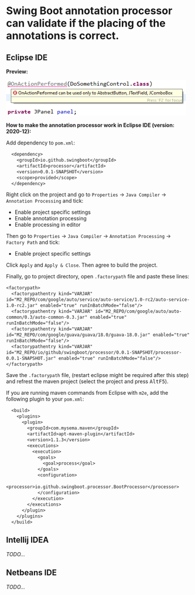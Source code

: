 # **Swing Boot annotation processor can validate if the placing of the annotations is correct.**

## **Eclipse IDE**

**Preview:**

![Alt text](https://github.com/gzougianos/swing-boot/blob/main/processor/eclipse_ide.png)

**How to make the annotation processor work in Eclipse IDE (version: 2020-12):**

Add dependency to `pom.xml`:

```
  <dependency>
    <groupId>io.github.swingboot</groupId>
    <artifactId>processor</artifactId>
    <version>0.0.1-SNAPSHOT</version>
    <scope>provided</scope>
  </dependency>
```

Right click on the project and go to `Properties` -> `Java Compiler` -> `Annotation Processing` and tick:
- Enable project specific settings
- Enable annotation processing
- Enable processing in editor

Then go to `Properties` -> `Java Compiler` -> `Annotation Processing` -> `Factory Path` and tick:
- Enable project specific settings

Click `Apply` and `Apply & Close`. Then agree to build the project.

Finally, go to project directory, open `.factorypath` file and paste these lines:

```
<factorypath>
  <factorypathentry kind="VARJAR" id="M2_REPO/com/google/auto/service/auto-service/1.0-rc2/auto-service-1.0-rc2.jar" enabled="true" runInBatchMode="false"/>
  <factorypathentry kind="VARJAR" id="M2_REPO/com/google/auto/auto-common/0.3/auto-common-0.3.jar" enabled="true" runInBatchMode="false"/>
  <factorypathentry kind="VARJAR" id="M2_REPO/com/google/guava/guava/18.0/guava-18.0.jar" enabled="true" runInBatchMode="false"/>
  <factorypathentry kind="VARJAR" id="M2_REPO/io/github/swingboot/processor/0.0.1-SNAPSHOT/processor-0.0.1-SNAPSHOT.jar" enabled="true" runInBatchMode="false"/>
</factorypath>
```

Save the `.factorypath` file, (restart eclipse might be required after this step) and 
refrest the maven project (select the project and press <kbd>Alt</kbd><kbd>F5</kbd>).

If you are running maven commands from Eclipse with `m2e`, add the following plugin to your `pom.xml`:
```
  <build>
    <plugins>
      <plugin>
        <groupId>com.mysema.maven</groupId>
        <artifactId>apt-maven-plugin</artifactId>
        <version>1.1.3</version>
        <executions>
          <execution>
            <goals>
              <goal>process</goal>
            </goals>
            <configuration>
              <processor>io.github.swingboot.processor.BootProcessor</processor>
            </configuration>
          </execution>
        </executions>
      </plugin>
    </plugins>
  </build>
```

## **Intellij IDEA**

_TODO..._

## **Netbeans IDE**

_TODO..._



